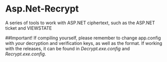 # Asp.Net-Recrypt
A series of tools to work with ASP.NET ciphertext, such as the ASP.NET ticket and VIEWSTATE

##Important!
If compiling yourself, please remember to change app.config with _your_ decryption and verification keys, as well as the format.  If working with the releases, it can be found in _Decrypt.exe.config_ and _Recrypt.exe.config_.

